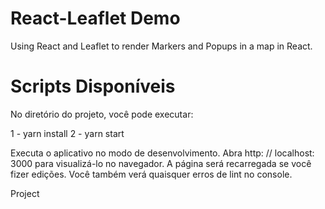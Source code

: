 # React-Leaflet Demo

Using React and Leaflet to render Markers and Popups in a map in React.

# Scripts Disponíveis
No diretório do projeto, você pode executar:

1 - yarn install
2 - yarn start

Executa o aplicativo no modo de desenvolvimento. 
Abra http: // localhost: 3000 para visualizá-lo no navegador.
A página será recarregada se você fizer edições. 
Você também verá quaisquer erros de lint no console.

Project

